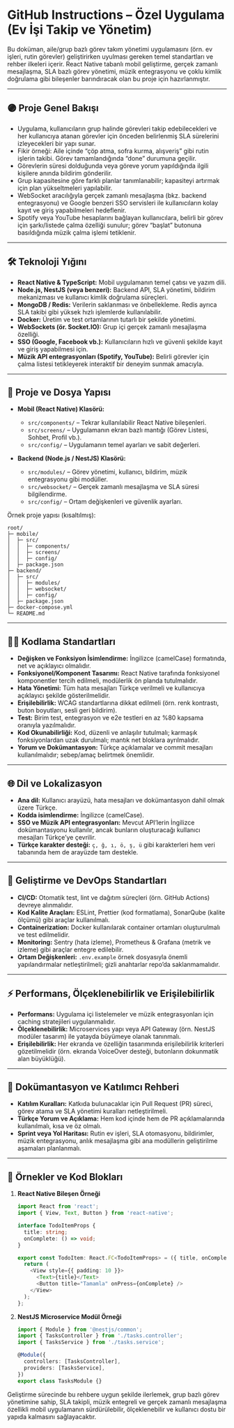 # GitHub Instructions – Özel Uygulama (Ev İşi Takip ve Yönetim)

Bu doküman, aile/grup bazlı görev takım yönetimi uygulamasını (örn. ev işleri, rutin görevler) geliştirirken uyulması gereken temel standartları ve rehber ilkeleri içerir. React Native tabanlı mobil geliştirme, gerçek zamanlı mesajlaşma, SLA bazlı görev yönetimi, müzik entegrasyonu ve çoklu kimlik doğrulama gibi bileşenler barındıracak olan bu proje için hazırlanmıştır.

---

## 🟣 Proje Genel Bakışı

- Uygulama, kullanıcıların grup halinde görevleri takip edebilecekleri ve her kullanıcıya atanan görevler için önceden belirlenmiş SLA sürelerini izleyecekleri bir yapı sunar.  
- Fikir örneği: Aile içinde “çöp atma, sofra kurma, alışveriş” gibi rutin işlerin takibi. Görev tamamlandığında “done” durumuna geçilir.  
- Görevlerin süresi dolduğunda veya göreve yorum yapıldığında ilgili kişilere anında bildirim gönderilir.  
- Grup kapasitesine göre farklı planlar tanımlanabilir; kapasiteyi artırmak için plan yükseltmeleri yapılabilir.  
- WebSocket aracılığıyla gerçek zamanlı mesajlaşma (bkz. backend entegrasyonu) ve Google benzeri SSO servisleri ile kullanıcıların kolay kayıt ve giriş yapabilmeleri hedeflenir.  
- Spotify veya YouTube hesaplarını bağlayan kullanıcılara, belirli bir görev için şarkı/listede çalma özelliği sunulur; görev “başlat” butonuna basıldığında müzik çalma işlemi tetiklenir.  

---

## 🛠️ Teknoloji Yığını

- **React Native & TypeScript:** Mobil uygulamanın temel çatısı ve yazım dili.  
- **Node.js, NestJS (veya benzeri):** Backend API, SLA yönetimi, bildirim mekanizması ve kullanıcı kimlik doğrulama süreçleri.  
- **MongoDB / Redis:** Verilerin saklanması ve önbellekleme. Redis ayrıca SLA takibi gibi yüksek hızlı işlemlerde kullanılabilir.  
- **Docker:** Üretim ve test ortamlarının tutarlı bir şekilde yönetimi.  
- **WebSockets (ör. Socket.IO):** Grup içi gerçek zamanlı mesajlaşma özelliği.  
- **SSO (Google, Facebook vb.):** Kullanıcıların hızlı ve güvenli şekilde kayıt ve giriş yapabilmesi için.  
- **Müzik API entegrasyonları (Spotify, YouTube):** Belirli görevler için çalma listesi tetikleyerek interaktif bir deneyim sunmak amacıyla.  

---

## 📂 Proje ve Dosya Yapısı

- **Mobil (React Native) Klasörü:**  
  - `src/components/` – Tekrar kullanılabilir React Native bileşenleri.  
  - `src/screens/` – Uygulamanın ekran bazlı mantığı (Görev Listesi, Sohbet, Profil vb.).  
  - `src/config/` – Uygulamanın temel ayarları ve sabit değerleri.  

- **Backend (Node.js / NestJS) Klasörü:**  
  - `src/modules/` – Görev yönetimi, kullanıcı, bildirim, müzik entegrasyonu gibi modüller.  
  - `src/websocket/` – Gerçek zamanlı mesajlaşma ve SLA süresi bilgilendirme.  
  - `src/config/` – Ortam değişkenleri ve güvenlik ayarları.  

Örnek proje yapısı (kısaltılmış):
```
root/
├─ mobile/
│  ├─ src/
│  │  ├─ components/
│  │  ├─ screens/
│  │  ├─ config/
│  ├─ package.json
├─ backend/
│  ├─ src/
│  │  ├─ modules/
│  │  ├─ websocket/
│  │  ├─ config/
│  ├─ package.json
├─ docker-compose.yml
└─ README.md
```

---

## 🧑‍💻 Kodlama Standartları

- **Değişken ve Fonksiyon İsimlendirme:** İngilizce (camelCase) formatında, net ve açıklayıcı olmalıdır.  
- **Fonksiyonel/Komponent Tasarımı:** React Native tarafında fonksiyonel komponentler tercih edilmeli, modülerlik ön planda tutulmalıdır.  
- **Hata Yönetimi:** Tüm hata mesajları Türkçe verilmeli ve kullanıcıya açıklayıcı şekilde gösterilmelidir.  
- **Erişilebilirlik:** WCAG standartlarına dikkat edilmeli (örn. renk kontrastı, buton boyutları, sesli geri bildirim).  
- **Test:** Birim test, entegrasyon ve e2e testleri en az %80 kapsama oranıyla yazılmalıdır.  
- **Kod Okunabilirliği:** Kod, düzenli ve anlaşılır tutulmalı; karmaşık fonksiyonlardan uzak durulmalı; mantık net bloklara ayrılmalıdır.  
- **Yorum ve Dokümantasyon:** Türkçe açıklamalar ve commit mesajları kullanılmalıdır; sebep/amaç belirtmek önemlidir.  

---

## 🌐 Dil ve Lokalizasyon

- **Ana dil:** Kullanıcı arayüzü, hata mesajları ve dokümantasyon dahil olmak üzere Türkçe.  
- **Kodda isimlendirme:** İngilizce (camelCase).  
- **SSO ve Müzik API entegrasyonları:** Mevcut API’lerin İngilizce dokümantasyonu kullanılır, ancak bunların oluşturacağı kullanıcı mesajları Türkçe’ye çevrilir.  
- **Türkçe karakter desteği:** `ç, ğ, ı, ö, ş, ü` gibi karakterleri hem veri tabanında hem de arayüzde tam destekle.  

---

## 🚀 Geliştirme ve DevOps Standartları

- **CI/CD:** Otomatik test, lint ve dağıtım süreçleri (örn. GitHub Actions) devreye alınmalıdır.  
- **Kod Kalite Araçları:** ESLint, Prettier (kod formatlama), SonarQube (kalite ölçümü) gibi araçlar kullanılmalı.  
- **Containerization:** Docker kullanılarak container ortamları oluşturulmalı ve test edilmelidir.  
- **Monitoring:** Sentry (hata izleme), Prometheus & Grafana (metrik ve izleme) gibi araçlar entegre edilebilir.  
- **Ortam Değişkenleri:** `.env.example` örnek dosyasıyla önemli yapılandırmalar netleştirilmeli; gizli anahtarlar repo’da saklanmamalıdır.  

---

## ⚡ Performans, Ölçeklenebilirlik ve Erişilebilirlik

- **Performans:** Uygulama içi listelemeler ve müzik entegrasyonları için caching stratejileri uygulanmalıdır.  
- **Ölçeklenebilirlik:** Microservices yapı veya API Gateway (örn. NestJS modüler tasarım) ile yatayda büyümeye olanak tanınmalı.  
- **Erişilebilirlik:** Her ekranda ve özelliğin tasarımında erişilebilirlik kriterleri gözetilmelidir (örn. ekranda VoiceOver desteği, butonların dokunmatik alan büyüklüğü).  

---

## 📑 Dokümantasyon ve Katılımcı Rehberi

- **Katılım Kuralları:** Katkıda bulunacaklar için Pull Request (PR) süreci, görev atama ve SLA yönetimi kuralları netleştirilmeli.  
- **Türkçe Yorum ve Açıklama:** Hem kod içinde hem de PR açıklamalarında kullanılmalı, kısa ve öz olmalı.  
- **Sprint veya Yol Haritası:** Rutin ev işleri, SLA otomasyonu, bildirimler, müzik entegrasyonu, anlık mesajlaşma gibi ana modüllerin geliştirilme aşamaları planlanmalı.  

---

## 📝 Örnekler ve Kod Blokları

1. **React Native Bileşen Örneği**  
   ```typescript
   import React from 'react';
   import { View, Text, Button } from 'react-native';
   
   interface TodoItemProps {
     title: string;
     onComplete: () => void;
   }
   
   export const TodoItem: React.FC<TodoItemProps> = ({ title, onComplete }) => {
     return (
       <View style={{ padding: 10 }}>
         <Text>{title}</Text>
         <Button title="Tamamla" onPress={onComplete} />
       </View>
     );
   };
   ```

2. **NestJS Microservice Modül Örneği**  
   ```typescript
   import { Module } from '@nestjs/common';
   import { TasksController } from './tasks.controller';
   import { TasksService } from './tasks.service';

   @Module({
     controllers: [TasksController],
     providers: [TasksService],
   })
   export class TasksModule {}
   ```

Geliştirme sürecinde bu rehbere uygun şekilde ilerlemek, grup bazlı görev yönetimine sahip, SLA takipli, müzik entegreli ve gerçek zamanlı mesajlaşma özellikli mobil uygulamanın sürdürülebilir, ölçeklenebilir ve kullanıcı dostu bir yapıda kalmasını sağlayacaktır.